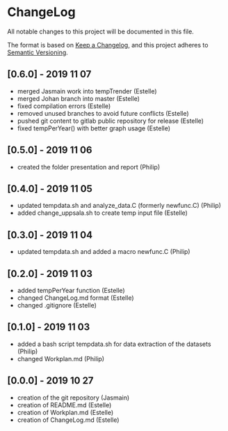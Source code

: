 # ChangeLog

All notable changes to this project will be documented in this file.

The format is based on [Keep a Changelog](https://keepachangelog.com/en/1.0.0/),
and this project adheres to [Semantic Versioning](https://semver.org/spec/v2.0.0.html).

## [0.6.0] - 2019 11 07
- merged Jasmain work into tempTrender (Estelle)
- merged Johan branch into master (Estelle)
- fixed compilation errors (Estelle)
- removed unused branches to avoid future conflicts (Estelle)
- pushed git content to gitlab public repository for release (Estelle)
- fixed tempPerYear() with better graph usage (Estelle)

## [0.5.0] - 2019 11 06
- created the folder presentation and report (Philip)

## [0.4.0] - 2019 11 05
- updated tempdata.sh and analyze_data.C (formerly newfunc.C) (Philip)
- added change_uppsala.sh to create temp input file (Estelle)


## [0.3.0] - 2019 11 04
- updated tempdata.sh and added a macro newfunc.C (Philip)


## [0.2.0] - 2019 11 03
- added tempPerYear function (Estelle)
- changed ChangeLog.md format (Estelle)
- changed .gitignore (Estelle)

## [0.1.0] - 2019 11 03
- added a bash script tempdata.sh for data extraction of the datasets (Philip)
- changed Workplan.md (Philip)

## [0.0.0] - 2019 10 27
- creation of the git repository (Jasmain)
- creation of README.md (Estelle)
- creation of Workplan.md (Estelle)
- creation of ChangeLog.md (Estelle)

